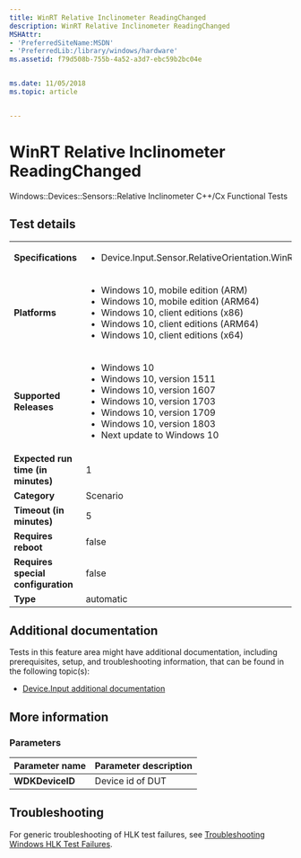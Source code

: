 ```yaml
---
title: WinRT Relative Inclinometer ReadingChanged
description: WinRT Relative Inclinometer ReadingChanged
MSHAttr:
- 'PreferredSiteName:MSDN'
- 'PreferredLib:/library/windows/hardware'
ms.assetid: f79d508b-755b-4a52-a3d7-ebc59b2bc04e


ms.date: 11/05/2018
ms.topic: article


---
```


# <span id="p_hlk_test.589d342c-05d7-4a25-b5c6-f2c26a8da861"></span>WinRT Relative Inclinometer ReadingChanged


Windows::Devices::Sensors::Relative Inclinometer C++/Cx Functional Tests

## Test details

|||
|---|---|
| **Specifications**  | <ul><li>Device.Input.Sensor.RelativeOrientation.WinRT.Discretional</li></ul> |  
| **Platforms**   | <ul><li>Windows 10, mobile edition (ARM)</li><li>Windows 10, mobile edition (ARM64)</li><li>Windows 10, client editions (x86)</li><li>Windows 10, client editions (ARM64)</li><li>Windows 10, client editions (x64)</li></ul> |
| **Supported Releases** | <ul><li>Windows 10</li><li>Windows 10, version 1511</li><li>Windows 10, version 1607</li><li>Windows 10, version 1703</li><li>Windows 10, version 1709</li><li>Windows 10, version 1803</li><li>Next update to Windows 10</li></ul> |
|**Expected run time (in minutes)**| 1 |
|**Category**| Scenario |
|**Timeout (in minutes)**| 5 |
|**Requires reboot**| false |
|**Requires special configuration**| false |
|**Type**| automatic |



## <span id="Additional_documentation"></span><span id="additional_documentation"></span><span id="ADDITIONAL_DOCUMENTATION"></span>Additional documentation


Tests in this feature area might have additional documentation, including prerequisites, setup, and troubleshooting information, that can be found in the following topic(s):

-   [Device.Input additional documentation](device-input-additional-documentation.md)

## <span id="More_information"></span><span id="more_information"></span><span id="MORE_INFORMATION"></span>More information


### <span id="Parameters"></span><span id="parameters"></span><span id="PARAMETERS"></span>Parameters

| Parameter name  | Parameter description |
|-----------------|-----------------------|
| **WDKDeviceID** | Device id of DUT      |



## <span id="Troubleshooting"></span><span id="troubleshooting"></span><span id="TROUBLESHOOTING"></span>Troubleshooting


For generic troubleshooting of HLK test failures, see [Troubleshooting Windows HLK Test Failures](../user/troubleshooting-windows-hlk-test-failures.md).










